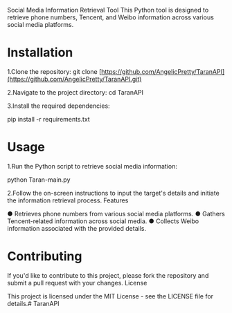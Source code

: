 Social Media Information Retrieval Tool
This Python tool is designed to retrieve phone numbers, Tencent, and Weibo information across various social media platforms.
# Installation
1.Clone the repository:
   git clone [https://github.com/AngelicPretty/TaranAPI](https://github.com/AngelicPretty/TaranAPI.git)

2.Navigate to the project directory:
   cd TaranAPI

3.Install the required dependencies:

   pip install -r requirements.txt

# Usage
1.Run the Python script to retrieve social media information:

   python Taran-main.py

2.Follow the on-screen instructions to input the target's details and initiate the information retrieval process.
Features

● Retrieves phone numbers from various social media platforms.
● Gathers Tencent-related information across social media.
● Collects Weibo information associated with the provided details.

# Contributing

If you'd like to contribute to this project, please fork the repository and submit a pull request with your changes.
License

This project is licensed under the MIT License - see the LICENSE file for details.# TaranAPI
